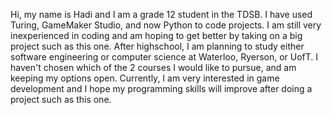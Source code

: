 Hi, my name is Hadi and I am a grade 12 student in the TDSB. I have used Turing, GameMaker Studio, and now Python to code projects. I am still very inexperienced in coding and am hoping to get better by taking on a big project such as this one. After highschool, I am planning to study either software engineering or computer science at Waterloo, Ryerson, or UofT. I haven't chosen which of the 2 courses I would like to pursue, and am keeping my options open. Currently, I am very interested in game development and I hope my programming skills will improve after doing a project such as this one.
